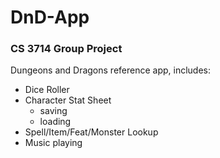 # DnD-App

### CS 3714 Group Project  
Dungeons and Dragons reference app, includes:
* Dice Roller
* Character Stat Sheet
  * saving
  * loading
* Spell/Item/Feat/Monster Lookup
* Music playing
